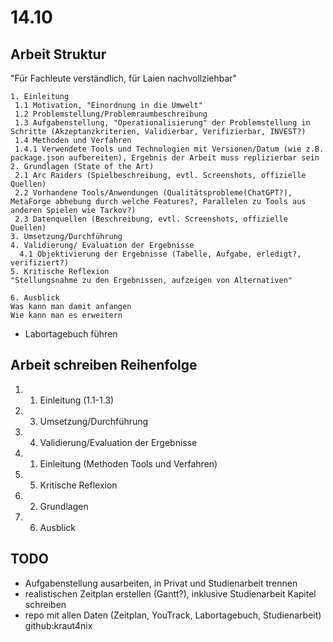 # 14.10
## Arbeit Struktur
"Für Fachleute verständlich, für Laien nachvollziehbar"
```
1. Einleitung
 1.1 Motivation, "Einordnung in die Umwelt"
 1.2 Problemstellung/Problemraumbeschreibung
 1.3 Aufgabenstellung, "Operationalisierung" der Problemstellung in Schritte (Akzeptanzkriterien, Validierbar, Verifizierbar, INVEST?)
 1.4 Methoden und Verfahren
 1.4.1 Verwendete Tools und Technologien mit Versionen/Datum (wie z.B. package.json aufbereiten), Ergebnis der Arbeit muss replizierbar sein
2. Grundlagen (State of the Art)
 2.1 Arc Raiders (Spielbeschreibung, evtl. Screenshots, offizielle Quellen)
 2.2 Vorhandene Tools/Anwendungen (Qualitätsprobleme(ChatGPT?), MetaForge abhebung durch welche Features?, Parallelen zu Tools aus anderen Spielen wie Tarkov?)
 2.3 Datenquellen (Beschreibung, evtl. Screenshots, offizielle Quellen)
3. Umsetzung/Durchführung
4. Validierung/ Evaluation der Ergebnisse
  4.1 Objektivierung der Ergebnisse (Tabelle, Aufgabe, erledigt?, verifiziert?)
5. Kritische Reflexion 
"Stellungsnahme zu den Ergebnissen, aufzeigen von Alternativen"

6. Ausblick
Was kann man damit anfangen
Wie kann man es erweitern

```
- Labortagebuch führen

## Arbeit schreiben Reihenfolge
1. 1. Einleitung (1.1-1.3)
2. 3. Umsetzung/Durchführung
3. 4. Validierung/Evaluation der Ergebnisse
4. 1. Einleitung (Methoden Tools und Verfahren)
5. 5. Kritische Reflexion
6. 2. Grundlagen
7. 6. Ausblick

## TODO
- Aufgabenstellung ausarbeiten, in Privat und Studienarbeit trennen
- realistischen Zeitplan erstellen (Gantt?), inklusive Studienarbeit Kapitel schreiben
- repo mit allen Daten (Zeitplan, YouTrack, Labortagebuch, Studienarbeit) github:kraut4nix


